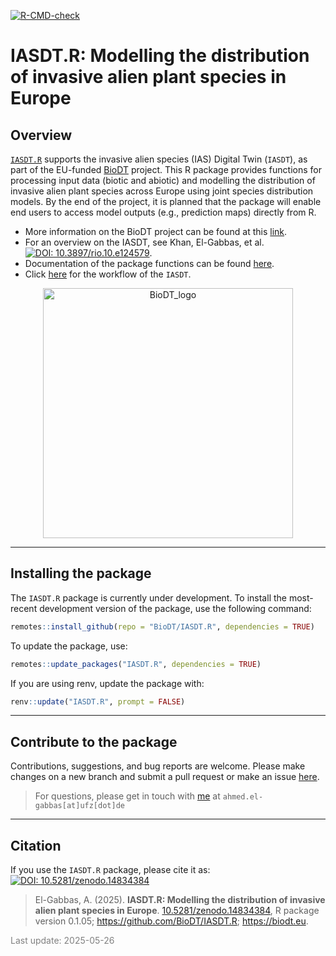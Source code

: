 
<!-- badges: start -->

[![R-CMD-check](https://github.com/BioDT/IASDT.R/actions/workflows/R-CMD-check.yaml/badge.svg)](https://github.com/BioDT/IASDT.R/actions/workflows/R-CMD-check.yaml)
<!-- badges: end -->

# IASDT.R: Modelling the distribution of invasive alien plant species in Europe

## Overview

[`IASDT.R`](https://biodt.github.io/IASDT.R) supports the invasive alien
species (IAS) Digital Twin (`IASDT`), as part of the EU-funded
<a href="https://biodt.eu/" target="_blank">BioDT</a> project. This R
package provides functions for processing input data (biotic and
abiotic) and modelling the distribution of invasive alien plant species
across Europe using joint species distribution models. By the end of the
project, it is planned that the package will enable end users to access
model outputs (e.g., prediction maps) directly from R.

- More information on the BioDT project can be found at this
  <a href="https://biodt.eu/" target="_blank">link</a>.
- For an overview on the IASDT, see Khan, El-Gabbas, et
  al. <a href="https://doi.org/10.3897/rio.10.e124579" target="_blank"><img src="https://img.shields.io/badge/DOI:-10.3897/rio.10.e124579-blue" alt="DOI: 10.3897/rio.10.e124579"/></a>.
- Documentation of the package functions can be found
  <a href="https://biodt.github.io/IASDT.R/reference/index.html" target="_blank">here</a>.
- Click <a href="https://github.com/BioDT/uc-ias-workflows">here</a> for
  the workflow of the `IASDT`.

<center>

<img src="https://git.ufz.de/uploads/-/system/group/avatar/4444/biodt.png" alt="BioDT_logo" width="400">
</center>

<hr>

## Installing the package

The `IASDT.R` package is currently under development. To install the
most-recent development version of the package, use the following
command:

``` r
remotes::install_github(repo = "BioDT/IASDT.R", dependencies = TRUE)
```

To update the package, use:

``` r
remotes::update_packages("IASDT.R", dependencies = TRUE)
```

If you are using renv, update the package with:

``` r
renv::update("IASDT.R", prompt = FALSE)
```

<hr>

## Contribute to the package

Contributions, suggestions, and bug reports are welcome. Please make
changes on a new branch and submit a pull request or make an issue
[here](https://github.com/BioDT/IASDT.R/issues).

> For questions, please get in touch with
> [me](https://elgabbas.netlify.app/) at `ahmed.el-gabbas[at]ufz[dot]de`

<hr>

## Citation

If you use the `IASDT.R` package, please cite it as:
<a href="https://doi.org/10.5281/zenodo.14834384" target="_blank"><img role="button" tabindex="0" id="modal-858828210-trigger" aria-controls="modal-858828210" aria-expanded="false" class="doi-modal-trigger block m-0" src="https://zenodo.org/badge/DOI/10.5281/zenodo.14834384.svg" alt="DOI: 10.5281/zenodo.14834384"/></a>

> El-Gabbas, A. (2025). **IASDT.R: Modelling the distribution of
> invasive alien plant species in Europe**.
> <a href="https://doi.org/10.5281/zenodo.14834384" target="_blank">10.5281/zenodo.14834384</a>,
> R package version 0.1.05;
> <a href="https://github.com/BioDT/IASDT.R" target="_blank">https://github.com/BioDT/IASDT.R</a>;
> <a href="https://biodt.eu" target="_blank">https://biodt.eu</a>.

<span style="     color: grey !important;">Last update:
2025-05-26</span>
